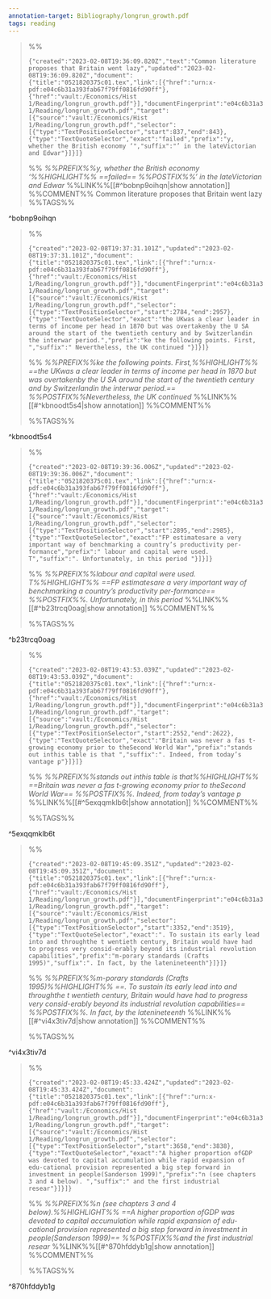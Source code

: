 ```yaml
---
annotation-target: Bibliography/longrun_growth.pdf
tags: reading
---
```


>%%
>
>```annotation-json
>{"created":"2023-02-08T19:36:09.820Z","text":"Common literature proposes that Britain went lazy","updated":"2023-02-08T19:36:09.820Z","document":{"title":"0521820375c01.tex","link":[{"href":"urn:x-pdf:e04c6b31a393fab67f79ff0816fd90ff"},{"href":"vault:/Economics/Hist 1/Reading/longrun_growth.pdf"}],"documentFingerprint":"e04c6b31a393fab67f79ff0816fd90ff"},"uri":"vault:/Economics/Hist 1/Reading/longrun_growth.pdf","target":[{"source":"vault:/Economics/Hist 1/Reading/longrun_growth.pdf","selector":[{"type":"TextPositionSelector","start":837,"end":843},{"type":"TextQuoteSelector","exact":"failed","prefix":"y, whether the British economy ‘","suffix":"’ in the lateVictorian and Edwar"}]}]}
>```
>
>%%
>*%%PREFIX%%y, whether the British economy ‘%%HIGHLIGHT%% ==failed== %%POSTFIX%%’ in the lateVictorian and Edwar*
>%%LINK%%[[#^bobnp9oihqn|show annotation]]
>%%COMMENT%%
>Common literature proposes that Britain went lazy
>%%TAGS%%
>

^bobnp9oihqn

>%%
>
>```annotation-json
>{"created":"2023-02-08T19:37:31.101Z","updated":"2023-02-08T19:37:31.101Z","document":{"title":"0521820375c01.tex","link":[{"href":"urn:x-pdf:e04c6b31a393fab67f79ff0816fd90ff"},{"href":"vault:/Economics/Hist 1/Reading/longrun_growth.pdf"}],"documentFingerprint":"e04c6b31a393fab67f79ff0816fd90ff"},"uri":"vault:/Economics/Hist 1/Reading/longrun_growth.pdf","target":[{"source":"vault:/Economics/Hist 1/Reading/longrun_growth.pdf","selector":[{"type":"TextPositionSelector","start":2784,"end":2957},{"type":"TextQuoteSelector","exact":"the UKwas a clear leader in terms of income per head in 1870 but was overtakenby the U SA around the start of the twentieth century and by Switzerlandin the interwar period.","prefix":"ke the following points. First, ","suffix":" Nevertheless, the UK continued "}]}]}
>```
>
>%%
>*%%PREFIX%%ke the following points. First,%%HIGHLIGHT%% ==the UKwas a clear leader in terms of income per head in 1870 but was overtakenby the U SA around the start of the twentieth century and by Switzerlandin the interwar period.== %%POSTFIX%%Nevertheless, the UK continued*
>%%LINK%%[[#^kbnoodt5s4|show annotation]]
>%%COMMENT%%
>
>%%TAGS%%
>

^kbnoodt5s4

>%%
>
>```annotation-json
>{"created":"2023-02-08T19:39:36.006Z","updated":"2023-02-08T19:39:36.006Z","document":{"title":"0521820375c01.tex","link":[{"href":"urn:x-pdf:e04c6b31a393fab67f79ff0816fd90ff"},{"href":"vault:/Economics/Hist 1/Reading/longrun_growth.pdf"}],"documentFingerprint":"e04c6b31a393fab67f79ff0816fd90ff"},"uri":"vault:/Economics/Hist 1/Reading/longrun_growth.pdf","target":[{"source":"vault:/Economics/Hist 1/Reading/longrun_growth.pdf","selector":[{"type":"TextPositionSelector","start":2895,"end":2985},{"type":"TextQuoteSelector","exact":"FP estimatesare a very important way of benchmarking a country’s productivity per-formance","prefix":" labour and capital were used. T","suffix":". Unfortunately, in this period "}]}]}
>```
>
>%%
>*%%PREFIX%%labour and capital were used. T%%HIGHLIGHT%% ==FP estimatesare a very important way of benchmarking a country’s productivity per-formance== %%POSTFIX%%. Unfortunately, in this period*
>%%LINK%%[[#^b23trcq0oag|show annotation]]
>%%COMMENT%%
>
>%%TAGS%%
>

^b23trcq0oag

>%%
>
>```annotation-json
>{"created":"2023-02-08T19:43:53.039Z","updated":"2023-02-08T19:43:53.039Z","document":{"title":"0521820375c01.tex","link":[{"href":"urn:x-pdf:e04c6b31a393fab67f79ff0816fd90ff"},{"href":"vault:/Economics/Hist 1/Reading/longrun_growth.pdf"}],"documentFingerprint":"e04c6b31a393fab67f79ff0816fd90ff"},"uri":"vault:/Economics/Hist 1/Reading/longrun_growth.pdf","target":[{"source":"vault:/Economics/Hist 1/Reading/longrun_growth.pdf","selector":[{"type":"TextPositionSelector","start":2552,"end":2622},{"type":"TextQuoteSelector","exact":"Britain was never a fas t-growing economy prior to theSecond World War","prefix":"stands out inthis table is that ","suffix":". Indeed, from today’s vantage p"}]}]}
>```
>
>%%
>*%%PREFIX%%stands out inthis table is that%%HIGHLIGHT%% ==Britain was never a fas t-growing economy prior to theSecond World War== %%POSTFIX%%. Indeed, from today’s vantage p*
>%%LINK%%[[#^5exqqmklb6t|show annotation]]
>%%COMMENT%%
>
>%%TAGS%%
>

^5exqqmklb6t

>%%
>
>```annotation-json
>{"created":"2023-02-08T19:45:09.351Z","updated":"2023-02-08T19:45:09.351Z","document":{"title":"0521820375c01.tex","link":[{"href":"urn:x-pdf:e04c6b31a393fab67f79ff0816fd90ff"},{"href":"vault:/Economics/Hist 1/Reading/longrun_growth.pdf"}],"documentFingerprint":"e04c6b31a393fab67f79ff0816fd90ff"},"uri":"vault:/Economics/Hist 1/Reading/longrun_growth.pdf","target":[{"source":"vault:/Economics/Hist 1/Reading/longrun_growth.pdf","selector":[{"type":"TextPositionSelector","start":3352,"end":3519},{"type":"TextQuoteSelector","exact":". To sustain its early lead into and throughthe t wentieth century, Britain would have had to progress very consid-erably beyond its industrial revolution capabilities","prefix":"m-porary standards (Crafts 1995)","suffix":". In fact, by the latenineteenth"}]}]}
>```
>
>%%
>*%%PREFIX%%m-porary standards (Crafts 1995)%%HIGHLIGHT%% ==. To sustain its early lead into and throughthe t wentieth century, Britain would have had to progress very consid-erably beyond its industrial revolution capabilities== %%POSTFIX%%. In fact, by the latenineteenth*
>%%LINK%%[[#^vi4x3tiv7d|show annotation]]
>%%COMMENT%%
>
>%%TAGS%%
>

^vi4x3tiv7d

>%%
>
>```annotation-json
>{"created":"2023-02-08T19:45:33.424Z","updated":"2023-02-08T19:45:33.424Z","document":{"title":"0521820375c01.tex","link":[{"href":"urn:x-pdf:e04c6b31a393fab67f79ff0816fd90ff"},{"href":"vault:/Economics/Hist 1/Reading/longrun_growth.pdf"}],"documentFingerprint":"e04c6b31a393fab67f79ff0816fd90ff"},"uri":"vault:/Economics/Hist 1/Reading/longrun_growth.pdf","target":[{"source":"vault:/Economics/Hist 1/Reading/longrun_growth.pdf","selector":[{"type":"TextPositionSelector","start":3658,"end":3838},{"type":"TextQuoteSelector","exact":"A higher proportion ofGDP was devoted to capital accumulation while rapid expansion of edu-cational provision represented a big step forward in investment in people(Sanderson 1999)","prefix":"n (see chapters 3 and 4 below). ","suffix":" and the first industrial resear"}]}]}
>```
>
>%%
>*%%PREFIX%%n (see chapters 3 and 4 below).%%HIGHLIGHT%% ==A higher proportion ofGDP was devoted to capital accumulation while rapid expansion of edu-cational provision represented a big step forward in investment in people(Sanderson 1999)== %%POSTFIX%%and the first industrial resear*
>%%LINK%%[[#^870hfddyb1g|show annotation]]
>%%COMMENT%%
>
>%%TAGS%%
>

^870hfddyb1g
